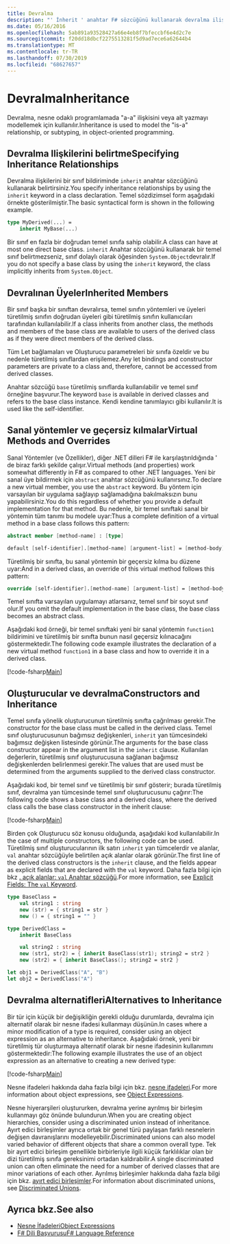```yaml
---
title: Devralma
description: "' İnherit ' anahtar F# sözcüğünü kullanarak devralma ilişkilerini belirtmeyi öğrenin."
ms.date: 05/16/2016
ms.openlocfilehash: 5ab891a93528427a66e4eb8f7bfeccbf6e4d2c7e
ms.sourcegitcommit: f20dd18dbcf2275513281f5d9ad7ece6a62644b4
ms.translationtype: MT
ms.contentlocale: tr-TR
ms.lasthandoff: 07/30/2019
ms.locfileid: "68627657"
---
```

# <a name="inheritance"></a><span data-ttu-id="8ca8a-103">Devralma</span><span class="sxs-lookup"><span data-stu-id="8ca8a-103">Inheritance</span></span>

<span data-ttu-id="8ca8a-104">Devralma, nesne odaklı programlamada "a-a" ilişkisini veya alt yazmayı modellemek için kullanılır.</span><span class="sxs-lookup"><span data-stu-id="8ca8a-104">Inheritance is used to model the "is-a" relationship, or subtyping, in object-oriented programming.</span></span>

## <a name="specifying-inheritance-relationships"></a><span data-ttu-id="8ca8a-105">Devralma Ilişkilerini belirtme</span><span class="sxs-lookup"><span data-stu-id="8ca8a-105">Specifying Inheritance Relationships</span></span>

<span data-ttu-id="8ca8a-106">Devralma ilişkilerini bir sınıf bildiriminde `inherit` anahtar sözcüğünü kullanarak belirtirsiniz.</span><span class="sxs-lookup"><span data-stu-id="8ca8a-106">You specify inheritance relationships by using the `inherit` keyword in a class declaration.</span></span> <span data-ttu-id="8ca8a-107">Temel sözdizimsel form aşağıdaki örnekte gösterilmiştir.</span><span class="sxs-lookup"><span data-stu-id="8ca8a-107">The basic syntactical form is shown in the following example.</span></span>

```fsharp
type MyDerived(...) =
    inherit MyBase(...)
```

<span data-ttu-id="8ca8a-108">Bir sınıf en fazla bir doğrudan temel sınıfa sahip olabilir.</span><span class="sxs-lookup"><span data-stu-id="8ca8a-108">A class can have at most one direct base class.</span></span> <span data-ttu-id="8ca8a-109">`inherit` Anahtar sözcüğünü kullanarak bir temel sınıf belirtmezseniz, sınıf dolaylı olarak öğesinden `System.Object`devralır.</span><span class="sxs-lookup"><span data-stu-id="8ca8a-109">If you do not specify a base class by using the `inherit` keyword, the class implicitly inherits from `System.Object`.</span></span>

## <a name="inherited-members"></a><span data-ttu-id="8ca8a-110">Devralınan Üyeler</span><span class="sxs-lookup"><span data-stu-id="8ca8a-110">Inherited Members</span></span>

<span data-ttu-id="8ca8a-111">Bir sınıf başka bir sınıftan devralırsa, temel sınıfın yöntemleri ve üyeleri türetilmiş sınıfın doğrudan üyeleri gibi türetilmiş sınıfın kullanıcıları tarafından kullanılabilir.</span><span class="sxs-lookup"><span data-stu-id="8ca8a-111">If a class inherits from another class, the methods and members of the base class are available to users of the derived class as if they were direct members of the derived class.</span></span>

<span data-ttu-id="8ca8a-112">Tüm Let bağlamaları ve Oluşturucu parametreleri bir sınıfa özeldir ve bu nedenle türetilmiş sınıflardan erişilemez.</span><span class="sxs-lookup"><span data-stu-id="8ca8a-112">Any let bindings and constructor parameters are private to a class and, therefore, cannot be accessed from derived classes.</span></span>

<span data-ttu-id="8ca8a-113">Anahtar sözcüğü `base` türetilmiş sınıflarda kullanılabilir ve temel sınıf örneğine başvurur.</span><span class="sxs-lookup"><span data-stu-id="8ca8a-113">The keyword `base` is available in derived classes and refers to the base class instance.</span></span> <span data-ttu-id="8ca8a-114">Kendi kendine tanımlayıcı gibi kullanılır.</span><span class="sxs-lookup"><span data-stu-id="8ca8a-114">It is used like the self-identifier.</span></span>

## <a name="virtual-methods-and-overrides"></a><span data-ttu-id="8ca8a-115">Sanal yöntemler ve geçersiz kılmalar</span><span class="sxs-lookup"><span data-stu-id="8ca8a-115">Virtual Methods and Overrides</span></span>

<span data-ttu-id="8ca8a-116">Sanal Yöntemler (ve Özellikler), diğer .NET dilleri F# ile karşılaştırıldığında ' de biraz farklı şekilde çalışır.</span><span class="sxs-lookup"><span data-stu-id="8ca8a-116">Virtual methods (and properties) work somewhat differently in F# as compared to other .NET languages.</span></span> <span data-ttu-id="8ca8a-117">Yeni bir sanal üye bildirmek için `abstract` anahtar sözcüğünü kullanırsınız.</span><span class="sxs-lookup"><span data-stu-id="8ca8a-117">To declare a new virtual member, you use the `abstract` keyword.</span></span> <span data-ttu-id="8ca8a-118">Bu yöntem için varsayılan bir uygulama sağlayıp sağlamadığına bakılmaksızın bunu yapabilirsiniz.</span><span class="sxs-lookup"><span data-stu-id="8ca8a-118">You do this regardless of whether you provide a default implementation for that method.</span></span> <span data-ttu-id="8ca8a-119">Bu nedenle, bir temel sınıftaki sanal bir yöntemin tüm tanımı bu modele uyar:</span><span class="sxs-lookup"><span data-stu-id="8ca8a-119">Thus a complete definition of a virtual method in a base class follows this pattern:</span></span>

```fsharp
abstract member [method-name] : [type]

default [self-identifier].[method-name] [argument-list] = [method-body]
```

<span data-ttu-id="8ca8a-120">Türetilmiş bir sınıfta, bu sanal yöntemin bir geçersiz kılma bu düzene uyar:</span><span class="sxs-lookup"><span data-stu-id="8ca8a-120">And in a derived class, an override of this virtual method follows this pattern:</span></span>

```fsharp
override [self-identifier].[method-name] [argument-list] = [method-body]
```

<span data-ttu-id="8ca8a-121">Temel sınıfta varsayılan uygulamayı atlarsanız, temel sınıf bir soyut sınıf olur.</span><span class="sxs-lookup"><span data-stu-id="8ca8a-121">If you omit the default implementation in the base class, the base class becomes an abstract class.</span></span>

<span data-ttu-id="8ca8a-122">Aşağıdaki kod örneği, bir temel sınıftaki yeni bir sanal yöntemin `function1` bildirimini ve türetilmiş bir sınıfta bunun nasıl geçersiz kılınacağını göstermektedir.</span><span class="sxs-lookup"><span data-stu-id="8ca8a-122">The following code example illustrates the declaration of a new virtual method `function1` in a base class and how to override it in a derived class.</span></span>

[!code-fsharp[Main](~/samples/snippets/fsharp/lang-ref-1/snippet2601.fs)]

## <a name="constructors-and-inheritance"></a><span data-ttu-id="8ca8a-123">Oluşturucular ve devralma</span><span class="sxs-lookup"><span data-stu-id="8ca8a-123">Constructors and Inheritance</span></span>

<span data-ttu-id="8ca8a-124">Temel sınıfa yönelik oluşturucunun türetilmiş sınıfta çağrılması gerekir.</span><span class="sxs-lookup"><span data-stu-id="8ca8a-124">The constructor for the base class must be called in the derived class.</span></span> <span data-ttu-id="8ca8a-125">Temel sınıf oluşturucusunun bağımsız değişkenleri, `inherit` yan tümcesindeki bağımsız değişken listesinde görünür.</span><span class="sxs-lookup"><span data-stu-id="8ca8a-125">The arguments for the base class constructor appear in the argument list in the `inherit` clause.</span></span> <span data-ttu-id="8ca8a-126">Kullanılan değerlerin, türetilmiş sınıf oluşturucusuna sağlanan bağımsız değişkenlerden belirlenmesi gerekir.</span><span class="sxs-lookup"><span data-stu-id="8ca8a-126">The values that are used must be determined from the arguments supplied to the derived class constructor.</span></span>

<span data-ttu-id="8ca8a-127">Aşağıdaki kod, bir temel sınıf ve türetilmiş bir sınıf gösterir; burada türetilmiş sınıf, devralma yan tümcesinde temel sınıf oluşturucusunu çağırır:</span><span class="sxs-lookup"><span data-stu-id="8ca8a-127">The following code shows a base class and a derived class, where the derived class calls the base class constructor in the inherit clause:</span></span>

[!code-fsharp[Main](~/samples/snippets/fsharp/lang-ref-1/snippet2602.fs)]

<span data-ttu-id="8ca8a-128">Birden çok Oluşturucu söz konusu olduğunda, aşağıdaki kod kullanılabilir.</span><span class="sxs-lookup"><span data-stu-id="8ca8a-128">In the case of multiple constructors, the following code can be used.</span></span> <span data-ttu-id="8ca8a-129">Türetilmiş sınıf oluşturucularının ilk satırı `inherit` yan tümcelerdir ve alanlar, `val` anahtar sözcüğüyle belirtilen açık alanlar olarak görünür.</span><span class="sxs-lookup"><span data-stu-id="8ca8a-129">The first line of the derived class constructors is the `inherit` clause, and the fields appear as explicit fields that are declared with the `val` keyword.</span></span> <span data-ttu-id="8ca8a-130">Daha fazla bilgi için bkz [. açık alanlar: `val` Anahtar sözcüğü](./members/explicit-fields-the-val-keyword.md).</span><span class="sxs-lookup"><span data-stu-id="8ca8a-130">For more information, see [Explicit Fields: The `val` Keyword](./members/explicit-fields-the-val-keyword.md).</span></span>

```fsharp
type BaseClass =
    val string1 : string
    new (str) = { string1 = str }
    new () = { string1 = "" }

type DerivedClass =
    inherit BaseClass

    val string2 : string
    new (str1, str2) = { inherit BaseClass(str1); string2 = str2 }
    new (str2) = { inherit BaseClass(); string2 = str2 }

let obj1 = DerivedClass("A", "B")
let obj2 = DerivedClass("A")
```

## <a name="alternatives-to-inheritance"></a><span data-ttu-id="8ca8a-131">Devralma alternatifleri</span><span class="sxs-lookup"><span data-stu-id="8ca8a-131">Alternatives to Inheritance</span></span>

<span data-ttu-id="8ca8a-132">Bir tür için küçük bir değişikliğin gerekli olduğu durumlarda, devralma için alternatif olarak bir nesne ifadesi kullanmayı düşünün.</span><span class="sxs-lookup"><span data-stu-id="8ca8a-132">In cases where a minor modification of a type is required, consider using an object expression as an alternative to inheritance.</span></span> <span data-ttu-id="8ca8a-133">Aşağıdaki örnek, yeni bir türetilmiş tür oluşturmaya alternatif olarak bir nesne ifadesinin kullanımını göstermektedir:</span><span class="sxs-lookup"><span data-stu-id="8ca8a-133">The following example illustrates the use of an object expression as an alternative to creating a new derived type:</span></span>

[!code-fsharp[Main](~/samples/snippets/fsharp/lang-ref-1/snippet2603.fs)]

<span data-ttu-id="8ca8a-134">Nesne ifadeleri hakkında daha fazla bilgi için bkz. [nesne ifadeleri](object-expressions.md).</span><span class="sxs-lookup"><span data-stu-id="8ca8a-134">For more information about object expressions, see [Object Expressions](object-expressions.md).</span></span>

<span data-ttu-id="8ca8a-135">Nesne hiyerarşileri oluştururken, devralma yerine ayrılmış bir birleşim kullanmayı göz önünde bulundurun.</span><span class="sxs-lookup"><span data-stu-id="8ca8a-135">When you are creating object hierarchies, consider using a discriminated union instead of inheritance.</span></span> <span data-ttu-id="8ca8a-136">Ayırt edici birleşimler ayrıca ortak bir genel türü paylaşan farklı nesnelerin değişen davranışlarını modelleyebilir.</span><span class="sxs-lookup"><span data-stu-id="8ca8a-136">Discriminated unions can also model varied behavior of different objects that share a common overall type.</span></span> <span data-ttu-id="8ca8a-137">Tek bir ayırt edici birleşim genellikle birbirleriyle ilgili küçük farklılıklar olan bir dizi türetilmiş sınıfa gereksinimi ortadan kaldırabilir.</span><span class="sxs-lookup"><span data-stu-id="8ca8a-137">A single discriminated union can often eliminate the need for a number of derived classes that are minor variations of each other.</span></span> <span data-ttu-id="8ca8a-138">Ayrılmış birleşimler hakkında daha fazla bilgi için bkz. [ayırt edici birleşimler](discriminated-unions.md).</span><span class="sxs-lookup"><span data-stu-id="8ca8a-138">For information about discriminated unions, see [Discriminated Unions](discriminated-unions.md).</span></span>

## <a name="see-also"></a><span data-ttu-id="8ca8a-139">Ayrıca bkz.</span><span class="sxs-lookup"><span data-stu-id="8ca8a-139">See also</span></span>

- [<span data-ttu-id="8ca8a-140">Nesne İfadeleri</span><span class="sxs-lookup"><span data-stu-id="8ca8a-140">Object Expressions</span></span>](object-expressions.md)
- [<span data-ttu-id="8ca8a-141">F# Dili Başvurusu</span><span class="sxs-lookup"><span data-stu-id="8ca8a-141">F# Language Reference</span></span>](index.md)
